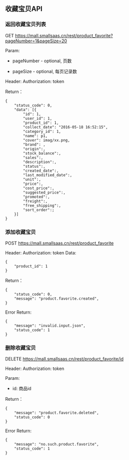 ## 收藏宝贝API

### 返回收藏宝贝列表

GET https://mall.smallsaas.cn/rest/product_favorite?pageNumber=1&pageSize=20 

Param:

 - pageNumber - optional, 页数

 - pageSize - optional, 每页记录数

Header: Authorization: token

Return：
```
{
    "status_code": 0,
    "data": [{
        "id": 1,
        "user_id": 1,
        "product_id": 1,
        "collect_date": "2016-05-18 16:52:15",
        "category_id": 1,
        "name": p1,
        "cover": imag/xx.png,
        "brand": ,
        "origin":,
        "stock_balance":,
        "sales":,
        "description":,
        "status":,
        "created_date":,
        "last_modified_date":,
        "unit":,
        "price":,
        "cost_price":,
        "suggested_price":,
        "promoted":,
        "freight":,
        "free_shipping":,
        "sort_order":;
    }]
}
```

### 添加收藏宝贝

POST https://mall.smallsaas.cn/rest/product_favorite 

Header: Authorization: token
Data:
```
{
	"product_id": 1
}
```

Return：
```
{
    "status_code": 0,
    "message": "product.favorite.created",
}
```

Error Return:
```
{
    "message": "invalid.input.json",
    "status_code": 1
}
```

### 删除收藏宝贝

DELETE https://mall.smallsaas.cn/rest/product_favorite/id 

Header: Authorization: token

Param:

 - id: 商品id

Return：
```
{
    "message": "product.favorite.deleted",
    "status_code": 0
}
```

Error Return:
```
{
    "message": "no.such.product.favorite",
    "status_code": 1
}
```